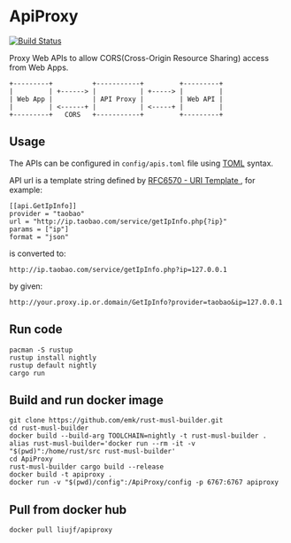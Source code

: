 # ApiProxy

[![Build Status](https://travis-ci.org/J-F-Liu/ApiProxy.png)](https://travis-ci.org/J-F-Liu/ApiProxy)

Proxy Web APIs to allow CORS(Cross-Origin Resource Sharing) access from Web Apps.

```
+---------+          +-----------+         +---------+
|         | +------> |           | +-----> |         |
| Web App |          | API Proxy |         | Web API |
|         | <------+ |           | <-----+ |         |
+---------+   CORS   +-----------+         +---------+
```
## Usage

The APIs can be configured in `config/apis.toml` file using [TOML](https://github.com/toml-lang/toml) syntax.

API url is a template string defined by [RFC6570 - URI Template ](https://tools.ietf.org/html/rfc6570), for example:

```
[[api.GetIpInfo]]
provider = "taobao"
url = "http://ip.taobao.com/service/getIpInfo.php{?ip}"
params = ["ip"]
format = "json"
```
is converted to:
```
http://ip.taobao.com/service/getIpInfo.php?ip=127.0.0.1
```
by given:
```
http://your.proxy.ip.or.domain/GetIpInfo?provider=taobao&ip=127.0.0.1
```

## Run code
```
pacman -S rustup
rustup install nightly
rustup default nightly
cargo run
```

## Build and run docker image
```
git clone https://github.com/emk/rust-musl-builder.git
cd rust-musl-builder
docker build --build-arg TOOLCHAIN=nightly -t rust-musl-builder .
alias rust-musl-builder='docker run --rm -it -v "$(pwd)":/home/rust/src rust-musl-builder'
cd ApiProxy
rust-musl-builder cargo build --release
docker build -t apiproxy .
docker run -v "$(pwd)/config":/ApiProxy/config -p 6767:6767 apiproxy
```

## Pull from docker hub

```
docker pull liujf/apiproxy
```

